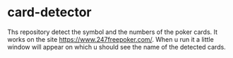 # card-detector

Ths repository detect the symbol and the numbers of the poker cards.
It works on the site https://www.247freepoker.com/.
When u run it a little window will appear on which u should see the name of the detected cards.
